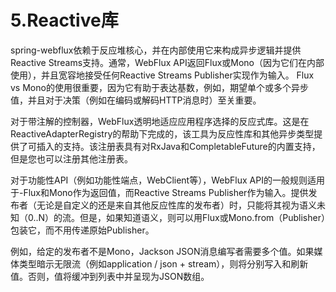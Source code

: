 # 5.Reactive库

spring-webflux依赖于反应堆核心，并在内部使用它来构成异步逻辑并提供Reactive Streams支持。通常，WebFlux API返回Flux或Mono（因为它们在内部使用），并且宽容地接受任何Reactive Streams Publisher实现作为输入。 Flux vs Mono的使用很重要，因为它有助于表达基数，例如，期望单个或多个异步值，并且对于决策（例如在编码或解码HTTP消息时）至关重要。

对于带注解的控制器，WebFlux透明地适应应用程序选择的反应式库。这是在ReactiveAdapterRegistry的帮助下完成的，该工具为反应性库和其他异步类型提供了可插入的支持。该注册表具有对RxJava和CompletableFuture的内置支持，但是您也可以注册其他注册表。

对于功能性API（例如功能性端点，WebClient等），WebFlux API的一般规则适用于-Flux和Mono作为返回值，而Reactive Streams Publisher作为输入。提供发布者（无论是自定义的还是来自其他反应性库的发布者）时，只能将其视为语义未知（0..N）的流。但是，如果知道语义，则可以用Flux或Mono.from（Publisher）包装它，而不用传递原始Publisher。

例如，给定的发布者不是Mono，Jackson JSON消息编写者需要多个值。如果媒体类型暗示无限流（例如application / json + stream），则将分别写入和刷新值。否则，值将缓冲到列表中并呈现为JSON数组。

